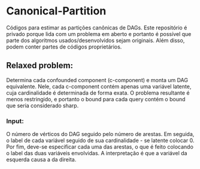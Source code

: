 # Canonical-Partition
Códigos para estimar as partições canônicas de DAGs. Este repositório é privado porque lida com um problema em aberto e portanto é possível que parte dos algoritmos usados/desenvolvidos sejam originais. Além disso, podem conter partes de códigos proprietários.

## Relaxed problem:
Determina cada confounded component (c-component) e monta um DAG equivalente. Nele, cada c-component contém apenas uma variável latente, cuja cardinalidade é determinada de forma exata. O problema resultante é menos restringido, e portanto o bound para cada query contém o bound que seria considerado sharp.

### Input:
O número de vérticos do DAG seguido pelo número de arestas. Em seguida, o label de cada variável seguido de sua cardinalidade - se latente colocar 0. Por fim, deve-se especificar cada uma das arestas, o que é feito colocando o label das duas variáveis envolvidas. A interpretação é que a variável da esquerda causa a da direita.